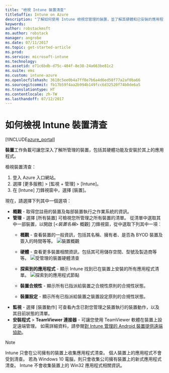 ```yaml
---
title: "檢視 Intune 裝置清查"
titleSuffix: Intune on Azure
description: "了解如何使用 Intune 檢視您管理的裝置，並了解其硬體和已安裝的應用程式。"
keywords: 
author: robstackmsft
ms.author: robstack
manager: angrobe
ms.date: 07/11/2017
ms.topic: get-started-article
ms.prod: 
ms.service: microsoft-intune
ms.technology: 
ms.assetid: e71c6bdb-d75c-404f-8e38-24a663be81c2
ms.suite: ems
ms.custom: intune-azure
ms.openlocfilehash: 3618c5ee0b4a7ff0e7b6a4d6ed58f77a2af0ba66
ms.sourcegitcommit: fb17b59f4aa2b994b149fcc6d32520f74b0de6a5
ms.translationtype: HT
ms.contentlocale: zh-TW
ms.lasthandoff: 07/12/2017
---
```

# <a name="how-to-view-intune-device-inventory"></a>如何檢視 Intune 裝置清查


[!INCLUDE[azure_portal](./includes/azure_portal.md)]

**裝置**工作負載可讓您深入了解所管理的裝置，包括其硬體功能及安裝於其上的應用程式。 

檢視裝置清查：

1. 登入 Azure 入口網站。
2. 選擇 [更多服務]  >  [監視 + 管理]  >  [Intune]。
3. 在 [Intune] 刀鋒視窗中，選擇 [裝置]。

現在，請選擇下列其中一個選項：

- **概觀** - 取得您註冊的裝置及每部裝置執行之作業系統的資訊。
- **管理** - 選擇 [所有裝置] 可檢視您所管理之所有裝置的清單。
    從清單中選取其中一部裝置，以開啟 [<*裝置名稱*>  概觀] 刀鋒視窗，從中選取下列其中一項︰
    - **概觀** - 查看裝置的一般資訊，包括其名稱、擁有者、是否為 BYOD 裝置及簽入的時間等等。
    ![裝置概觀](./media/device-overview.png)
    - **硬體** - 查看更多裝置相關資訊，包括其可用儲存空間、型號及製造商等等。
    ![受管理的裝置硬體清查](./media/hardware-inventory.png)
    - **探索到的應用程式** - 顯示 Intune 找到已在裝置上安裝的所有應用程式清單。
    ![探索到的應用程式節點](./media/detected-applications.png)
    


    - **裝置合規性** - 顯示所有已指派給裝置之合規性原則的合規性狀態。
    - **裝置設定** - 顯示所有已指派給裝置之裝置設定原則的合規性狀態。
- **監視** - 選擇 [裝置動作] 可查看內含已對您管理之裝置執行的裝置動作，以及其目前狀態的清單。
- **安裝程式** > **TeamViewer 連接器** - 可讓您使用 TeamViewer 軟體在裝置上設定遠端管理。 如需詳細資料，請參閱[對 Intune 管理的 Android 裝置提供遠端協助](/intune/device-profile-android-teamviewer)。

>[!NOTE]
> Intune 只會在公司擁有的裝置上收集應用程式清查。 個人裝置上的應用程式不會受到清查。 若為 Windows 10 電腦，則只會收集公司擁有裝置上的新式應用程式清查。 Intune 不會收集裝置上的 Win32 應用程式相關資訊。
